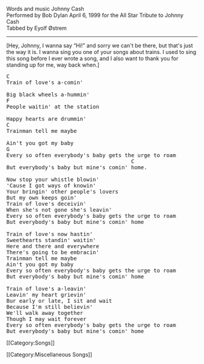 Words and music Johnny Cash<br>
Performed by Bob Dylan April 6, 1999 for the All Star Tribute to
Johnny Cash <br>
Tabbed by Eyolf Østrem

----
[Hey, Johnny, I wanna say “Hi!” and sorry we can't be there, but
that's just the way it is. I wanna sing you one of your songs about
trains. I used to sing this song before I ever wrote a song, and I
also want to thank you for standing up for me, way back when.]

<pre class="verse">
C
Train of love's a-comin'

Big black wheels a-hummin'
F
People waitin' at the station

Happy hearts are drummin'
C
Trainman tell me maybe

Ain't you got my baby
G
Every so often everybody's baby gets the urge to roam
                                       C
But everybody's baby but mine's comin' home.

Now stop your whistle blowin'
'Cause I got ways of knowin'
Your bringin' other people's lovers
But my own keeps goin'
Train of love's deceivin'
When she's not gone she's leavin'
Every so often everybody's baby gets the urge to roam
But everybody's baby but mine's comin' home

Train of love's now hastin'
Sweethearts standin' waitin'
Here and there and everywhere
There's going to be embracin'
Trainman tell me maybe
Ain't you got my baby
Every so often everybody's baby gets the urge to roam
But everybody's baby but mine's comin' home

Train of love's a-leavin'
Leavin' my heart grievin'
Bur early or late, I sit and wait
Because I'm still believin'
We'll walk away together
Though I may wait forever
Every so often everybody's baby gets the urge to roam
But everybody's baby but mine's comin' home
</pre>

[[Category:Songs]]

[[Category:Miscellaneous Songs]]